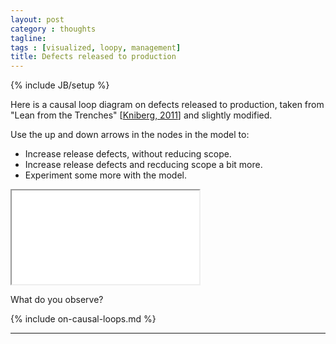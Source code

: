 ```yaml
---
layout: post
category : thoughts
tagline: 
tags : [visualized, loopy, management]
title: Defects released to production
---
```


{% include JB/setup %}

Here is a causal loop diagram on defects released to production, 
taken from "Lean from the Trenches" 
[[Kniberg, 2011]] and slightly modified.

Use the up and down arrows in the nodes in the model to:

 * Increase release defects, without reducing scope.
 * Increase release defects and recducing scope a bit more.
 * Experiment some more with the model.

<iframe class="loopy" src="{% include loopy_url %}?embed=1&data=[[[4,208,86,0.5,%22Angry%2520Customers%22,0],[5,482,99,0.5,%22Release%2520Defects%22,1],[12,772,96,0.5,%22Hotfixes%2520Required%22,1],[13,851,289,0.5,%22Teams%2520Disrupted%22,1],[16,834,494,0.5,%22Stress%22,0],[17,381,287,0.5,%22Proper%2520Testing%22,3],[18,376,504,0.5,%22Proper%2520Test%2520Automation%22,3],[19,605,637,0.5,%22Time%2520to%2520automate%22,1],[21,204,634,0.5,%22Automation%2520Capabilities%22,5],[22,986,628,0.5,%22Reduce%2520Scope%22,5]],[[5,4,15,1,0],[5,12,-15,1,0],[12,13,-4,1,0],[13,16,-17,1,0],[16,17,21,-1,0],[17,5,-12,-1,0],[16,19,17,-1,0],[19,18,61,1,0],[18,17,-15,1,0],[21,18,-38,1,0],[22,16,-33,-1,0]],[],22%5D"></iframe>

What do you observe?


{% include on-causal-loops.md %}


---

 [loopy]: http://ncase.me/loopy/
 [Kniberg, 2011]: http://my.safaribooksonline.com/book/project-management/9781941222935